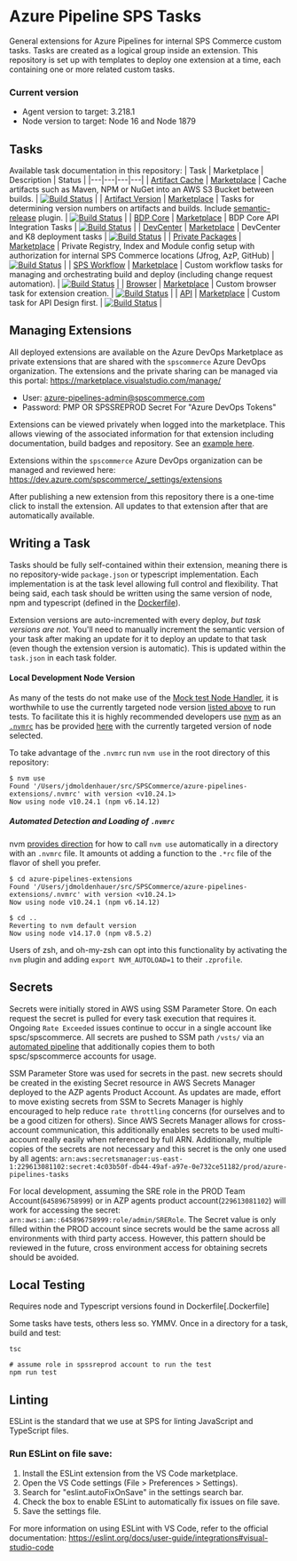 # Azure Pipeline SPS Tasks

General extensions for Azure Pipelines for internal SPS Commerce custom tasks. Tasks are created as a logical group inside an extension. This repository is set up with templates to deploy one extension at a time, each containing one or more related custom tasks.

### Current version

- Agent version to target: 3.218.1
- Node version to target: Node 16 and Node 1879

## Tasks

Available task documentation in this repository:
| Task  | Marketplace | Description | Status | 
|---|---|---|---|
| [Artifact Cache](extensions/artifact-cache) | [Marketplace](https://marketplace.visualstudio.com/items?itemName=SPSCommerce.ArtifactCaching) | Cache artifacts such as Maven, NPM or NuGet into an AWS S3 Bucket between builds.  | [![Build Status](https://dev.azure.com/spscommerce/azp-infrastructure/_apis/build/status/extensions/extension-artifact-cache?branchName=main)](https://dev.azure.com/spscommerce/azp-infrastructure/_build/latest?definitionId=684&branchName=main)  |
| [Artifact Version](extensions/artifact-version) | [Marketplace](https://marketplace.visualstudio.com/items?itemName=SPSCommerce.ArtifactVersioning) | Tasks for determining version numbers on artifacts and builds. Include [semantic-release](https://semantic-release.gitbook.io/semantic-release/) plugin.  | [![Build Status](https://dev.azure.com/spscommerce/azp-infrastructure/_apis/build/status/extensions/extension-artifact-version?branchName=main)](https://dev.azure.com/spscommerce/azp-infrastructure/_build/latest?definitionId=806&branchName=main)  |
| [BDP Core](extensions/bdp-core) | [Marketplace](https://marketplace.visualstudio.com/items?itemName=SPSCommerce.BDPCore) | BDP Core API Integration Tasks  | [![Build Status](https://dev.azure.com/spscommerce/azp-infrastructure/_apis/build/status/extensions/extension-bdp-core?branchName=main)](https://dev.azure.com/spscommerce/azp-infrastructure/_build/latest?definitionId=762&branchName=main)  |
| [DevCenter](extensions/dev-center) | [Marketplace](https://marketplace.visualstudio.com/items?itemName=SPSCommerce.DevCenter) | DevCenter and K8 deployment tasks  | [![Build Status](https://dev.azure.com/spscommerce/azp-infrastructure/_apis/build/status/extensions/extension-dev-center?branchName=main)](https://dev.azure.com/spscommerce/azp-infrastructure/_build/latest?definitionId=699&branchName=main)  |
| [Private Packages](extensions/private-packages) | [Marketplace](https://marketplace.visualstudio.com/items?itemName=SPSCommerce.PrivatePackages) | Private Registry, Index and Module config setup with authorization for internal SPS Commerce locations (Jfrog, AzP, GitHub)  | [![Build Status](https://dev.azure.com/spscommerce/azp-infrastructure/_apis/build/status/extensions/extension-private-packages?branchName=main)](https://dev.azure.com/spscommerce/azp-infrastructure/_build/latest?definitionId=850&branchName=main)  |
| [SPS Workflow](extensions/workflow) | [Marketplace](https://marketplace.visualstudio.com/items?itemName=SPSCommerce.Workflow) | Custom workflow tasks for managing and orchestrating build and deploy (including change request automation).  | [![Build Status](https://dev.azure.com/spscommerce/azp-infrastructure/_apis/build/status/extensions/extension-workflow?branchName=main)](https://dev.azure.com/spscommerce/azp-infrastructure/_build/latest?definitionId=914&branchName=main)  |
| [Browser](extensions/browser) | [Marketplace](https://marketplace.visualstudio.com/items?itemName=SPSCommerce.Browser) | Custom browser task for extension creation.  | [![Build Status](https://dev.azure.com/spscommerce/azp-infrastructure/_apis/build/status/extensions/extension-browser?branchName=main)](https://dev.azure.com/spscommerce/azp-infrastructure/_build/latest?definitionId=1030&branchName=main)  |
| [API](extensions/api) | [Marketplace](https://marketplace.visualstudio.com/items?itemName=SPSCommerce.API) | Custom task for API Design first.  | [![Build Status](https://dev.azure.com/spscommerce/azp-infrastructure/_apis/build/status/extensions/extension-api?branchName=main)](https://dev.azure.com/spscommerce/azp-infrastructure/_build/latest?definitionId=1395&branchName=main)  |


## Managing Extensions

All deployed extensions are available on the Azure DevOps Marketplace as private extensions that are shared with the `spscommerce` Azure DevOps organization. The extensions and the private sharing can be managed via this portal: 
https://marketplace.visualstudio.com/manage/ 
- User: azure-pipelines-admin@spscommerce.com
- Password: PMP OR SPSSREPROD Secret For "Azure DevOps Tokens"

Extensions can be viewed privately when logged into the marketplace. This allows viewing of the associated information for that extension including documentation, build badges and repository. See an [example here](https://marketplace.visualstudio.com/items?itemName=SPSCommerce.ArtifactCaching).

Extensions within the `spscommerce` Azure DevOps organization can be managed and reviewed here:
https://dev.azure.com/spscommerce/_settings/extensions

After publishing a new extension from this repository there is a one-time click to install the extension. All updates to that extension after that are automatically available.

## Writing a Task

Tasks should be fully self-contained within their extension, meaning there is no repository-wide `package.json` or typescript implementation. Each implementation is at the task level allowing full control and flexibility. That being said, each task should be written using the same version of node, npm and typescript (defined in the [Dockerfile](Dockerfile)). 

Extension versions are auto-incremented with every deploy, _but task versions are not._ You'll need to manually increment the semantic version of your task after making an update for it to deploy an update to that task (even though the extension version is automatic). This is updated within the `task.json` in each task folder.

#### Local Development Node Version

As many of the tests do not make use of the [Mock test Node Handler](https://github.com/microsoft/azure-pipelines-task-lib/blob/master/node/docs/nodeVersioning.md#mock-test-node-handler), it is worthwhile to use the currently targeted node version [listed above](#node-versions) to run tests. To facilitate this it is highly recommended developers use [nvm](https://github.com/nvm-sh/nvm) as an [`.nvmrc`](https://github.com/nvm-sh/nvm#nvmrc) has be provided [here][nvmrc] with the currently targeted version of node selected.

To take advantage of the `.nvmrc` run `nvm use` in the root directory of this repository:

```console
$ nvm use
Found '/Users/jdmoldenhauer/src/SPSCommerce/azure-pipelines-extensions/.nvmrc' with version <v10.24.1>
Now using node v10.24.1 (npm v6.14.12)
```

##### Automated Detection and Loading of `.nvmrc`

nvm [provides direction](https://github.com/nvm-sh/nvm#deeper-shell-integration) for how to call `nvm use` automatically in a directory with an `.nvmrc` file. It amounts ot adding a function to the `.*rc` file of the flavor of shell you prefer.

```console
$ cd azure-pipelines-extensions
Found '/Users/jdmoldenhauer/src/SPSCommerce/azure-pipelines-extensions/.nvmrc' with version <v10.24.1>
Now using node v10.24.1 (npm v6.14.12)

$ cd ..
Reverting to nvm default version
Now using node v14.17.0 (npm v8.5.2)
```

Users of zsh, and oh-my-zsh can opt into this functionality by activating the `nvm` plugin and adding `export NVM_AUTOLOAD=1` to their `.zprofile`.

## Secrets

Secrets were initially stored in AWS using SSM Parameter Store. On each request the secret is pulled for every task execution that requires it. Ongoing `Rate Exceeded` issues continue to occur in a single account like spsc/spscommerce. All secrets are pushed to SSM path `/vsts/` via an [automated pipeline](https://dev.azure.com/spscommerce/azp-infrastructure/_release?_a=releases&view=mine&definitionId=7) that additionally copies them to both spsc/spscommerce accounts for usage.

SSM Parameter Store was used for secrets in the past.
new secrets should be created in the existing Secret resource in AWS Secrets Manager deployed to the AZP agents Product Account. 
As updates are made, effort to move existing secrets from SSM to Secrets Manager is highly encouraged to help reduce `rate throttling` concerns (for ourselves and to be a good citizen for others). 
Since AWS Secrets Manager allows for cross-account communication, this additionally enables secrets to be used multi-account really easily when referenced by full ARN.
Additionally, multiple copies of the secrets are not necessary and this secret is the only one used by all agents:
`arn:aws:secretsmanager:us-east-1:229613081102:secret:4c03b50f-db44-49af-a97e-0e732ce51182/prod/azure-pipelines-tasks`

For local development, assuming the SRE role in the PROD Team Account(`645896758999`) or in AZP agents product account(`229613081102`) will work for accessing the secret:
`arn:aws:iam::645896758999:role/admin/SRERole`. The Secret value is only filled within the PROD account since secrets would be the
same across all environments with third party access. However, this pattern should be reviewed in the future, cross environment access for obtaining secrets should be avoided.

## Local Testing

Requires node and Typescript versions found in Dockerfile[.Dockerfile]

Some tasks have tests, others less so. YMMV.
Once in a directory for a task, build and test:

```
tsc

# assume role in spssreprod account to run the test
npm run test
```

## Linting

ESLint is the standard that we use at SPS for linting JavaScript and TypeScript files.

### Run ESLint on file save:
1. Install the ESLint extension from the VS Code marketplace.
2. Open the VS Code settings (File > Preferences > Settings).
3. Search for "eslint.autoFixOnSave" in the settings search bar.
4. Check the box to enable ESLint to automatically fix issues on file save.
5. Save the settings file.

For more information on using ESLint with VS Code, refer to the official documentation:
https://eslint.org/docs/user-guide/integrations#visual-studio-code


<!-- Links -->

[agent]: https://docs.microsoft.com/en-us/azure/devops/pipelines/agents/agents?view=azure-devops&tabs=browser
[node-versioning]: https://github.com/microsoft/azure-pipelines-task-lib/blob/master/node/docs/nodeVersioning.md
[node-environment]: https://github.com/microsoft/azure-pipelines-task-lib/blob/master/node/docs/nodeEnvironment.md
[nvmrc]: .nvmrc
